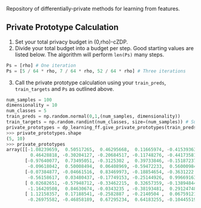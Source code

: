 Repository of differentially-private methods for learning from features.


## Private Prototype Calculation
1. Set your total privacy budget in (0,rho)-cZDP.
2. Divide your total budget into a budget per step. Good starting values are listed below. The algorithm will perform `len(Ps)` many steps.

```python
Ps = [rho] # One iteration
Ps = [5 / 64 * rho, 7 / 64 * rho, 52 / 64 * rho] # Three iterations
```

3. Call the private prototype calculation using your `train_preds`, `train_targets` and `Ps` as outlined above.

```python
num_samples = 100
dimensionality = 10
num_classes = 5
train_preds = np.random.normal(0,1,(num_samples, dimensionality))
train_targets = np.random.randint(num_classes, size=(num_samples)) # Supports unbalanced classes
private_prototypes = dp_learning_ff.give_private_prototypes(train_preds, train_targets, Ps)
>>> private_prototypes.shape
(5, 10)
>>> private_prototypes
array([[-1.08239659,  0.50517265,  0.46295668,  0.11665974, -0.41539363,
         0.46428818, -0.30204127, -0.20684517, -0.11748276, -0.44173581],
       [-0.97640077,  0.73495051, -0.3125302 ,  0.39733846, -0.15187237,
        -0.09618042,  0.50008494,  0.06408969, -0.59472233,  0.56000984],
       [-0.07384877, -0.04661516,  0.83469973, -0.18854654, -0.3631222 ,
        -0.56158617,  0.03480437, -0.17749153, -0.25144926,  0.99669163],
       [ 0.02682651, -0.57948712, -0.33462215,  0.32657359, -0.13894844,
        -1.16420508,  0.84630674, -0.0343235 , -0.38193481,  0.29124748],
       [ 1.12158357,  0.17188541, -0.2582887 , -0.2140504 ,  0.06759121,
        -0.26975582, -0.46858189,  0.67295234,  0.64183255, -0.10445519]])
```